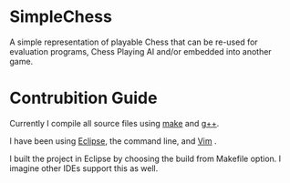 # SimpleChess
A simple representation of playable Chess that can be re-used for evaluation programs, Chess Playing AI and/or embedded into another game. 

# Contrubition Guide
Currently I compile all source files using [make](https://www.gnu.org/software/make/) and [g++](https://faculty.cs.niu.edu/~hutchins/csci241/compiler.htm).

I have been using [Eclipse](https://www.eclipse.org/downloads/packages/), the command line, and [Vim](https://www.vim.org/) .

I built the project in Eclipse by choosing the build from Makefile option. I imagine other IDEs support this as well. 



